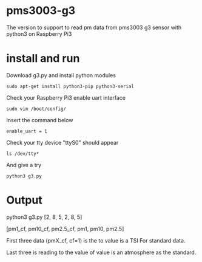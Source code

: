 # pms3003-g3
The version to support to read pm data from pms3003 g3 sensor with python3 on Raspberry Pi3

# install and run

Download g3.py and install python modules

    sudo apt-get install python3-pip python3-serial

Check your Raspberry Pi3 enable uart interface

    sudo vim /boot/config/

Insert the command below

    enable_uart = 1
    
Check your tty device "ttyS0" should appear

    ls /dev/tty*

And give a try

    python3 g3.py


# Output

python3 g3.py
[2, 8, 5, 2, 8, 5]

[pm1_cf, pm10_cf, pm2.5_cf, pm1, pm10, pm2.5]

First three data (pmX_cf, cf=1) is the to value is a TSI For standard data.

Last three is reading to the value of value is an atmosphere as the standard.

